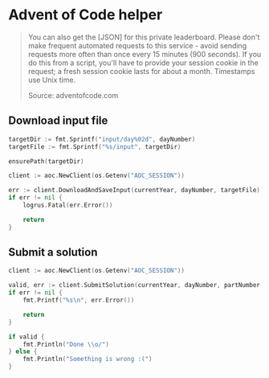 # Advent of Code helper

> You can also get the [JSON] for this private leaderboard. Please
> don't make frequent automated requests to this service - avoid
> sending requests more often than once every 15 minutes (900 seconds).
> If you do this from a script, you'll have to provide your session
> cookie in the request; a fresh session cookie lasts for about a month.
> Timestamps use Unix time.
>
> Source: adventofcode.com

## Download input file
```go
targetDir := fmt.Sprintf("input/day%02d", dayNumber)
targetFile := fmt.Sprintf("%s/input", targetDir)

ensurePath(targetDir)

client := aoc.NewClient(os.Getenv("AOC_SESSION"))

err := client.DownloadAndSaveInput(currentYear, dayNumber, targetFile)
if err != nil {
    logrus.Fatal(err.Error())

    return
}
```

## Submit a solution

```go
client := aoc.NewClient(os.Getenv("AOC_SESSION"))

valid, err := client.SubmitSolution(currentYear, dayNumber, partNumber, solution)
if err != nil {
    fmt.Printf("%s\n", err.Error())

    return
}

if valid {
    fmt.Println("Done \\o/")
} else {
    fmt.Println("Something is wrong :(")
}
```
